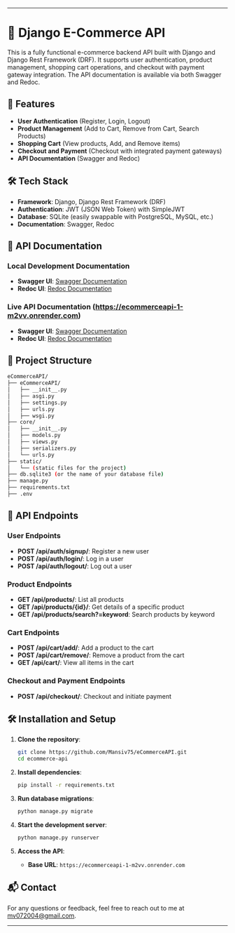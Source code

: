 
---

# 🛒 Django E-Commerce API

This is a fully functional e-commerce backend API built with Django and Django Rest Framework (DRF). It supports user authentication, product management, shopping cart operations, and checkout with payment gateway integration. The API documentation is available via both Swagger and Redoc.

## 🚀 Features

- **User Authentication** (Register, Login, Logout)
- **Product Management** (Add to Cart, Remove from Cart, Search Products)
- **Shopping Cart** (View products, Add, and Remove items)
- **Checkout and Payment** (Checkout with integrated payment gateways)
- **API Documentation** (Swagger and Redoc)

## 🛠️ Tech Stack

- **Framework**: Django, Django Rest Framework (DRF)
- **Authentication**: JWT (JSON Web Token) with SimpleJWT
- **Database**: SQLite (easily swappable with PostgreSQL, MySQL, etc.)
- **Documentation**: Swagger, Redoc

## 📄 API Documentation

### Local Development Documentation
- **Swagger UI**: [Swagger Documentation](http://127.0.0.1:8000/api/swagger/)
- **Redoc UI**: [Redoc Documentation](http://127.0.0.1:8000/api/redoc/)

### Live API Documentation (https://ecommerceapi-1-m2vv.onrender.com)
- **Swagger UI**: [Swagger Documentation](https://ecommerceapi-1-m2vv.onrender.com/api/swagger/)
- **Redoc UI**: [Redoc Documentation](https://ecommerceapi-1-m2vv.onrender.com/api/redoc/)

## 📂 Project Structure


```bash
eCommerceAPI/
├── eCommerceAPI/
│   ├── __init__.py
│   ├── asgi.py
│   ├── settings.py
│   ├── urls.py
│   ├── wsgi.py
├── core/
│   ├── __init__.py
│   ├── models.py
│   ├── views.py
│   ├── serializers.py
│   └── urls.py
├── static/
│   └── (static files for the project)
├── db.sqlite3 (or the name of your database file)
├── manage.py
├── requirements.txt
├── .env
```


## 📝 API Endpoints

### User Endpoints
- **POST /api/auth/signup/**: Register a new user
- **POST /api/auth/login/**: Log in a user
- **POST /api/auth/logout/**: Log out a user

### Product Endpoints
- **GET /api/products/**: List all products
- **GET /api/products/{id}/**: Get details of a specific product
- **GET /api/products/search?=keyword**: Search products by keyword

### Cart Endpoints
- **POST /api/cart/add/**: Add a product to the cart
- **POST /api/cart/remove/**: Remove a product from the cart
- **GET /api/cart/**: View all items in the cart

### Checkout and Payment Endpoints
- **POST /api/checkout/**: Checkout and initiate payment

## 🛠️ Installation and Setup

1. **Clone the repository**:
   ```bash
   git clone https://github.com/Mansiv75/eCommerceAPI.git
   cd ecommerce-api
   ```

2. **Install dependencies**:
   ```bash
   pip install -r requirements.txt
   ```

3. **Run database migrations**:
   ```bash
   python manage.py migrate
   ```

4. **Start the development server**:
   ```bash
   python manage.py runserver
   ```

5. **Access the API**:
   - **Base URL**: `https://ecommerceapi-1-m2vv.onrender.com`
   
## 📬 Contact

For any questions or feedback, feel free to reach out to me at [mv072004@gmail.com](mailto:mv072004@gmail.com).

---

